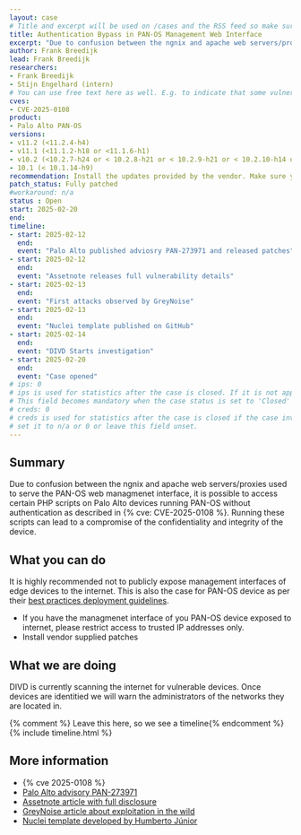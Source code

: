```yaml
---
layout: case
# Title and excerpt will be used on /cases and the RSS feed so make sure they reflect the case well
title: Authentication Bypass in PAN-OS Management Web Interface
excerpt: "Due to confusion between the ngnix and apache web servers/proxies used to serve the PAN-OS web managmenet interface, it is possible to access certain PHP scripts on Palo Alto devices running PAN-OS without authentication as described in CVE-2025-0108. Running these scripts can lead to a compromise of the confidentiality and integrity of the device."
author: Frank Breedijk
lead: Frank Breedijk
researchers:
- Frank Breedijk
- Stijn Engelhard (intern)
# You can use free text here as well. E.g. to indicate that some vulnerabilities don't have CVEs assigned (yet).
cves:
- CVE-2025-0108
product: 
- Palo Alto PAN-OS
versions: 
- v11.2 (<11.2.4-h4)
- v11.1 (<11.1.2-h18 or <11.1.6-h1)
- v10.2 (<10.2.7-h24 or < 10.2.8-h21 or < 10.2.9-h21 or < 10.2.10-h14 or < 10.2.11-h12 or < 10.2.12-h6 or < 10.2.13-h3)
- 10.1 (< 10.1.14-h9)
recommendation: Install the updates provided by the vendor. Make sure your management interface is not exposed to the internet.
patch_status: Fully patched
#workaround: n/a
status : Open
start: 2025-02-20
end: 
timeline:
- start: 2025-02-12
  end:
  event: "Palo Alto published adviosry PAN-273971 and released patches"
- start: 2025-02-12
  end:
  event: "Assetnote releases full vulnerability details"
- start: 2025-02-13
  end:
  event: "First attacks observed by GreyNoise"
- start: 2025-02-13
  end:
  event: "Nuclei template published on GitHub"
- start: 2025-02-14
  end:
  event: "DIVD Starts investigation"
- start: 2025-02-20
  end:
  event: "Case opened"
# ips: 0 
# ips is used for statistics after the case is closed. If it is not applicable, you can set IPs to n/a (e.g. stolen credentials)
# This field becomes mandatory when the case status is set to 'Closed'
# creds: 0 
# creds is used for statistics after the case is closed if the case involves stolen credentials. If it is not applicable, you can
# set it to n/a or 0 or leave this field unset.
---
```

## Summary

Due to confusion between the ngnix and apache web servers/proxies used to serve the PAN-OS web managmenet interface, it is possible to access certain PHP scripts on Palo Alto devices running PAN-OS without authentication as described in {% cve: CVE-2025-0108 %}. Running these scripts can lead to a compromise of the confidentiality and integrity of the device.

## What you can do

It is highly recommended not to publicly expose management interfaces of edge devices to the internet. This is also the case for PAN-OS device as per their [best practices deployment guidelines](https://live.paloaltonetworks.com/t5/community-blogs/tips-amp-tricks-how-to-secure-the-management-access-of-your-palo/ba-p/464431).

* If you have the managmenet interface of you PAN-OS device exposed to internet, please restrict access to trusted IP addresses only.
* Install vendor supplied patches

## What we are doing

DIVD is currently scanning the internet for vulnerable devices. Once devices are identitied we will warn the administrators of the networks they are located in.

{% comment %}  Leave this here, so we see a timeline{% endcomment %}
{% include timeline.html %}


## More information
* {% cve 2025-0108 %}
* [Palo Alto advisory PAN-273971](https://security.paloaltonetworks.com/CVE-2025-0108)
* [Assetnote article with full disclosure](https://www.assetnote.io/resources/research/nginx-apache-path-confusion-to-auth-bypass-in-pan-os)
* [GreyNoise article about exploitation in the wild](https://www.greynoise.io/blog/greynoise-observes-active-exploitation-of-pan-os-authentication-bypass-vulnerability-cve-2025-0108)
* [Nuclei template developed by Humberto Júnior](https://github.com/projectdiscovery/nuclei-templates/pull/11623/files#diff-48eda451ad7410faf0482585a2514ecc4fec07e7f88f45fe70f60dbf01a5b994R27-R38)
